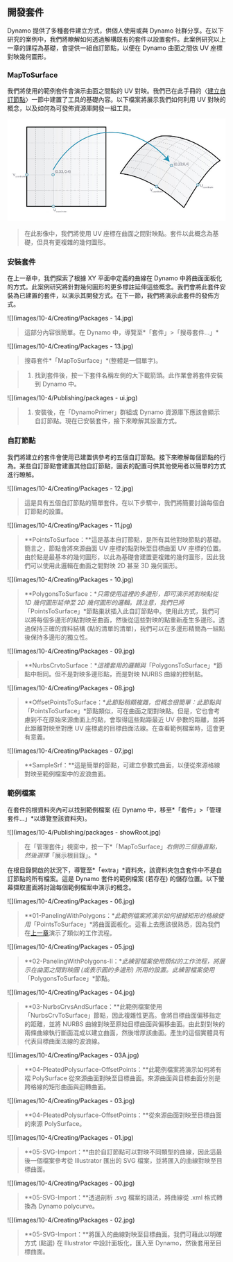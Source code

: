 

## 開發套件

Dynamo 提供了多種套件建立方式，供個人使用或與 Dynamo 社群分享。在以下研究的案例中，我們將瞭解如何透過解構既有的套件以設置套件。此案例研究以上一章的課程為基礎，會提供一組自訂節點，以便在 Dynamo 曲面之間依 UV 座標對映幾何圖形。

### MapToSurface

我們將使用的範例套件會演示曲面之間點的 UV 對映。我們已在此手冊的〈[建立自訂節點](../09_Custom-Nodes/9-2_Creating.md)〉一節中建置了工具的基礎內容。以下檔案將展示我們如何利用 UV 對映的概念，以及如何為可發佈資源庫開發一組工具。

![](images/10-4/uvMap.jpg)

> 在此影像中，我們將使用 UV 座標在曲面之間對映點。套件以此概念為基礎，但具有更複雜的幾何圖形。

### 安裝套件

在上一章中，我們探索了根據 XY 平面中定義的曲線在 Dynamo 中將曲面面板化的方式。此案例研究將針對幾何圖形的更多標註延伸這些概念。我們會將此套件安裝為已建置的套件，以演示其開發方式。在下一節，我們將演示此套件的發佈方式。

![](images/10-4/Creating/Packages - 14.jpg)

> 這部分內容很簡單。在 Dynamo 中，導覽至*「套件」>「搜尋套件...」*

![](images/10-4/Creating/Packages - 13.jpg)

> 搜尋套件*「MapToSurface」*(整體是一個單字)。

> 1. 找到套件後，按一下套件名稱左側的大下載箭頭。此作業會將套件安裝到 Dynamo 中。

![](images/10-4/Publishing/packages - ui.jpg)

> 1. 安裝後，在「DynamoPrimer」群組或 Dynamo 資源庫下應該會顯示自訂節點。現在已安裝套件，接下來瞭解其設置方式。

### 自訂節點

我們將建立的套件會使用已建置供參考的五個自訂節點。接下來瞭解每個節點的行為。某些自訂節點會建置其他自訂節點，圖表的配置可供其他使用者以簡單的方式進行瞭解。

![](images/10-4/Creating/Packages - 12.jpg)

> 這是具有五個自訂節點的簡單套件。在以下步驟中，我們將簡要討論每個自訂節點的設置。

![](images/10-4/Creating/Packages - 11.jpg)

> **PointsToSurface：**這是基本自訂節點，是所有其他對映節點的基礎。簡言之，節點會將來源曲面 UV 座標的點對映至目標曲面 UV 座標的位置。由於點是最基本的幾何圖形，以此為基礎會建置更複雜的幾何圖形，因此我們可以使用此邏輯在曲面之間對映 2D 甚至 3D 幾何圖形。

![](images/10-4/Creating/Packages - 10.jpg)

> **PolygonsToSurface：**只需使用這裡的多邊形，即可演示將對映點從 1D 幾何圖形延伸至 2D 幾何圖形的邏輯。請注意，我們已將*「PointsToSurface」*節點巢狀插入此自訂節點中。使用此方式，我們可以將每個多邊形的點對映至曲面，然後從這些對映的點重新產生多邊形。透過保持正確的資料結構 (點的清單的清單)，我們可以在多邊形精簡為一組點後保持多邊形的獨立性。

![](images/10-4/Creating/Packages - 09.jpg)

> **NurbsCrvtoSurface：**這裡套用的邏輯與*「PolygonsToSurface」*節點中相同。但不是對映多邊形點，而是對映 NURBS 曲線的控制點。

![](images/10-4/Creating/Packages - 08.jpg)

> **OffsetPointsToSurface：**此節點稍顯複雜，但概念很簡單：此節點與*「PointsToSurface」*節點類似，可在曲面之間對映點。但是，它也會考慮到不在原始來源曲面上的點，會取得這些點距最近 UV 參數的距離，並將此距離對映至對應 UV 座標處的目標曲面法線。在查看範例檔案時，這會更有意義。

![](images/10-4/Creating/Packages - 07.jpg)

> **SampleSrf：**這是簡單的節點，可建立參數式曲面，以便從來源格線對映至範例檔案中的波浪曲面。

### 範例檔案

在套件的根資料夾內可以找到範例檔案 (在 Dynamo 中，移至*「套件」>「管理套件...」*以導覽至該資料夾)。

![](images/10-4/Publishing/packages - showRoot.jpg)

> 在「管理套件」視窗中，按一下*「MapToSurface」*右側的三個垂直點，然後選擇*「展示根目錄」。*

在根目錄開啟的狀況下，導覽至*「extra」*資料夾，該資料夾包含套件中不是自訂節點的所有檔案。這是 Dynamo 套件的範例檔案 (若存在) 的儲存位置。以下螢幕擷取畫面將討論每個範例檔案中演示的概念。

![](images/10-4/Creating/Packages - 06.jpg)

> **01-PanelingWithPolygons：**此範例檔案將演示如何根據矩形的格線使用*「PointsToSurface」*將曲面面板化。這看上去應該很熟悉，因為我們在[上一章](../09_Custom-Nodes/9-2_Creating.md)演示了類似的工作流程。

![](images/10-4/Creating/Packages - 05.jpg)

> **02-PanelingWithPolygons-II：**此練習檔案使用類似的工作流程，將展示在曲面之間對映圓 (或表示圓的多邊形) 所用的設置。此練習檔案使用*「PolygonsToSurface」*節點。

![](images/10-4/Creating/Packages - 04.jpg)

> **03-NurbsCrvsAndSurface：**此範例檔案使用「NurbsCrvToSurface」節點，因此複雜性更高。會將目標曲面偏移指定的距離，並將 NURBS 曲線對映至原始目標曲面與偏移曲面。由此對對映的兩條曲線執行斷面混成以建立曲面，然後增厚該曲面。產生的這個實體具有代表目標曲面法線的波浪線。

![](images/10-4/Creating/Packages - 03A.jpg)

> **04-PleatedPolysurface-OffsetPoints：**此範例檔案將演示如何將有褶 PolySurface 從來源曲面對映至目標曲面。來源曲面與目標曲面分別是跨格線的矩形曲面與迴轉曲面。

![](images/10-4/Creating/Packages - 03.jpg)

> **04-PleatedPolysurface-OffsetPoints：**從來源曲面對映至目標曲面的來源 PolySurface。

![](images/10-4/Creating/Packages - 01.jpg)

> **05-SVG-Import：**由於自訂節點可以對映不同類型的曲線，因此這最後一個檔案參考從 Illustrator 匯出的 SVG 檔案，並將匯入的曲線對映至目標曲面。

![](images/10-4/Creating/Packages - 00.jpg)

> **05-SVG-Import：**透過剖析 .svg 檔案的語法，將曲線從 .xml 格式轉換為 Dynamo polycurve。

![](images/10-4/Creating/Packages - 02.jpg)

> **05-SVG-Import：**將匯入的曲線對映至目標曲面。我們可藉此以明確方式 (點選) 在 Illustrator 中設計面板化，匯入至 Dynamo，然後套用至目標曲面。

